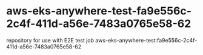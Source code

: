# aws-eks-anywhere-test-fa9e556c-2c4f-411d-a56e-7483a0765e58-62
repository for use with E2E test job aws-eks-anywhere-test:fa9e556c-2c4f-411d-a56e-7483a0765e58-62
